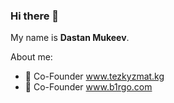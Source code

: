 ### Hi there 👋
My name is <b>Dastan Mukeev</b>.  


About me:
- 🔭 Co-Founder www.tezkyzmat.kg
- 🔭 Co-Founder www.b1rgo.com
